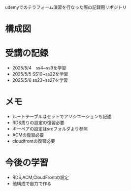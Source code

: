 udemyでのテラフォーム演習を行なった際の記録用リポジトリ

# 構成図

# 受講の記録
* 2025/5/4　ss4~ss9を学習  
* 2025/5/5  SS10~ss22を学習  
* 2025/5/6  ss23~ss27を学習

# メモ
* ルートテーブルはセットでアソシエーションも記述
* RDS周りの設定の復習必要
* キーペアの設定はsrcフォルダより参照
* ACMの復習必要
* cloudfrontの復習必要
# 今後の学習
* RDS,ACM,CloudFrontの設定
* 他構成で自力で作る
